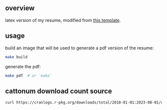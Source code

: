 ## overview

latex version of my resume, modified from [this template](https://es.overleaf.com/latex/templates/cs-slash-it-slash-swe-resume-template/ncxgzcgknkmf).

## usage

build an image that will be used to generate a pdf version of the resume:

```bash
make build
```

generate the pdf:

```bash
make pdf  # or `make`
```

## cattonum download count source

```bash
curl https://cranlogs.r-pkg.org/downloads/total/2018-01-01:2023-08-01/cattonum
```
